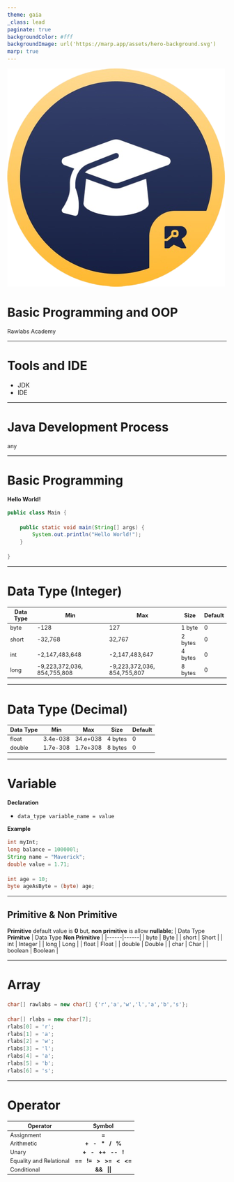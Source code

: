 ```yaml
---
theme: gaia
_class: lead
paginate: true
backgroundColor: #fff
backgroundImage: url('https://marp.app/assets/hero-background.svg')
marp: true
---
```


![bg left:40% 60%](./../images/rawlabs-academy-logo.png)

# **Basic Programming and OOP**

Rawlabs Academy

---
# Tools and IDE
- JDK
- IDE

---
# Java Development Process

any

---
# Basic Programming

**Hello World!**

```java
public class Main {

    public static void main(String[] args) {
        System.out.println("Hello World!");
    }

}
```

---
<style scoped>
table {
    font-size: 0.8rem;
}
</style>
# Data Type (Integer)
| Data Type | Min | Max | Size | Default |
-----|------|-------|-------|-------|
byte | -128 | 127 | 1 byte | 0 |
short | -32,768 | 32,767 | 2 bytes | 0 |
int | -2,147,483,648 | -2,147,483,647 | 4 bytes | 0 |
long | -9,223,372,036, 854,755,808 | -9,223,372,036, 854,755,807 | 8 bytes | 0 |

---
# Data Type (Decimal)
| Data Type | Min | Max | Size | Default |
-----|------|-------|-------|-------|
float | 3.4e-038 | 34.e+038 | 4 bytes | 0 |
double | 1.7e-308 | 1.7e+308 | 8 bytes | 0 |

---
# Variable

**Declaration**
- `data_type variable_name = value`

**Example**
```java
int myInt;
long balance = 100000l;
String name = "Maverick";
double value = 1.71;

int age = 10;
byte ageAsByte = (byte) age;
```

---
<style scoped>
table {
    font-size: 0.8rem;
}
p {
    font-size: 0.8rem;
}
</style>
## Primitive & **Non** Primitive
**Primitive** default value is **0** but, **non primitive** is allow **nullable**;
| Data Type **Primitve** | Data Type **Non Primitive** |
|------|------|
| byte | Byte |
| short | Short |
| int | Integer |
| long | Long |
| float | Float |
| double | Double |
| char | Char |
| boolean | Boolean |

---
# Array

```java
char[] rawlabs = new char[] {'r','a','w','l','a','b','s'};

char[] rlabs = new char[7];
rlabs[0] = 'r';
rlabs[1] = 'a';
rlabs[2] = 'w';
rlabs[3] = 'l';
rlabs[4] = 'a';
rlabs[5] = 'b';
rlabs[6] = 's';
```

---
# Operator

| Operator | Symbol |
|------|:------:|
| Assignment | **=** |
| Arithmetic | **+ &nbsp; - &nbsp;  * &nbsp;  / &nbsp;  %** |
| Unary | **+ &nbsp; - &nbsp; ++ &nbsp; -- &nbsp; !** |
| Equality and Relational | **== &nbsp; != &nbsp; > &nbsp; >= &nbsp; < &nbsp; <=** |
| Conditional | **&& &nbsp; \|\|** |